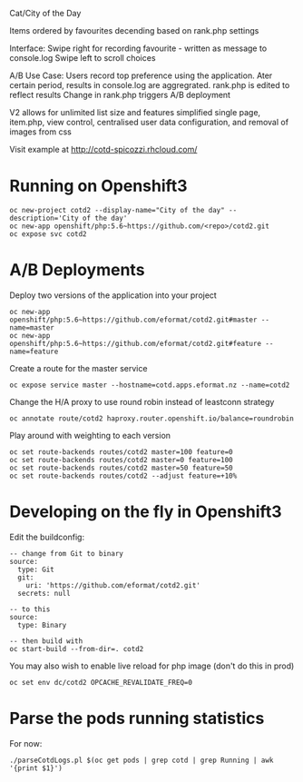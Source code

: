 
Cat/City of the Day

Items ordered by favourites decending based on rank.php settings

Interface: Swipe right for recording favourite - written as message to console.log Swipe left to scroll choices

A/B Use Case: Users record top preference using the application. Ater certain period, results in console.log are aggregrated. rank.php is edited to reflect results Change in rank.php triggers A/B deployment

V2 allows for unlimited list size and features simplified single page, item.php, view control, centralised user data configuration, and removal of images from css

Visit example at http://cotd-spicozzi.rhcloud.com/

# Running on Openshift3

    oc new-project cotd2 --display-name="City of the day" --description='City of the day'
    oc new-app openshift/php:5.6~https://github.com/<repo>/cotd2.git
    oc expose svc cotd2

# A/B Deployments

Deploy two versions of the application into your project

    oc new-app openshift/php:5.6~https://github.com/eformat/cotd2.git#master --name=master
    oc new-app openshift/php:5.6~https://github.com/eformat/cotd2.git#feature --name=feature

Create a route for the master service

    oc expose service master --hostname=cotd.apps.eformat.nz --name=cotd2

Change the H/A proxy to use round robin instead of leastconn strategy

    oc annotate route/cotd2 haproxy.router.openshift.io/balance=roundrobin

Play around with weighting to each version

    oc set route-backends routes/cotd2 master=100 feature=0
    oc set route-backends routes/cotd2 master=0 feature=100
    oc set route-backends routes/cotd2 master=50 feature=50
    oc set route-backends routes/cotd2 --adjust feature=+10%

# Developing on the fly in Openshift3

Edit the buildconfig:

    -- change from Git to binary
    source:
      type: Git
      git:
        uri: 'https://github.com/eformat/cotd2.git'
      secrets: null

    -- to this
    source:
      type: Binary

    -- then build with
    oc start-build --from-dir=. cotd2

You may also wish to enable live reload for php image (don't do this in prod)

    oc set env dc/cotd2 OPCACHE_REVALIDATE_FREQ=0

# Parse the pods running statistics

For now:

    ./parseCotdLogs.pl $(oc get pods | grep cotd | grep Running | awk '{print $1}')
